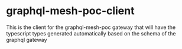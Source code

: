 # graphql-mesh-poc-client

This is the client for the graphql-mesh-poc gateway that will have the typescript types generated automatically based on the schema of the graphql gateway